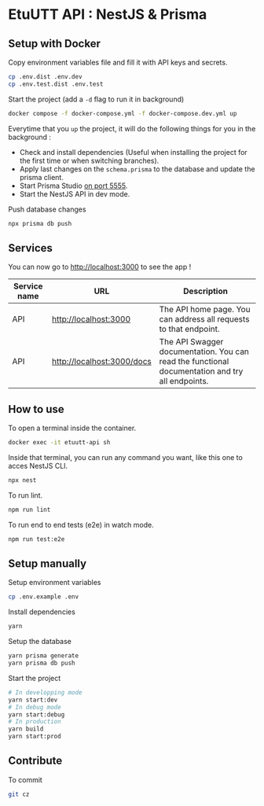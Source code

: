 # EtuUTT API : NestJS & Prisma

## Setup with Docker

Copy environment variables file and fill it with API keys and secrets.

```sh
cp .env.dist .env.dev
cp .env.test.dist .env.test
```

Start the project (add a `-d` flag to run it in background)

```sh
docker compose -f docker-compose.yml -f docker-compose.dev.yml up
```

Everytime that you `up` the project, it will do the following things for you in the background :

- Check and install dependencies (Useful when installing the project for the first time or when switching branches).
- Apply last changes on the `schema.prisma` to the database and update the prisma client.
- Start Prisma Studio [on port 5555](http://localhost:5555).
- Start the NestJS API in dev mode.

Push database changes
```sh
npx prisma db push
```

## Services

You can now go to [http://localhost:3000](http://localhost:3000) to see the app !

| Service name | URL                                              | Description |
| - |--------------------------------------------------| - |
| API | [http://localhost:3000](http://localhost:3000)   | The API home page. You can address all requests to that endpoint. |
| API | [http://localhost:3000/docs](http://localhost:3000) | The API Swagger documentation. You can read the functional documentation and try all endpoints. |

## How to use

To open a terminal inside the container.

```sh
docker exec -it etuutt-api sh
```

Inside that terminal, you can run any command you want, like this one to acces NestJS CLI.

```sh
npx nest
```

To run lint.

```sh
npm run lint
```

To run end to end tests (e2e) in watch mode.

```sh
npm run test:e2e
```

## Setup manually

Setup environment variables
```sh
cp .env.example .env
```

Install dependencies
```sh
yarn
```

Setup the database
```sh
yarn prisma generate
yarn prisma db push
```

Start the project
```sh
# In developping mode
yarn start:dev
# In debug mode
yarn start:debug
# In production
yarn build
yarn start:prod
```

## Contribute

To commit

```sh
git cz
```
